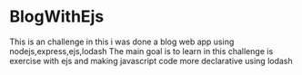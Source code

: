 # BlogWithEjs
This is an challenge in this i was done a blog web app using nodejs,express,ejs,lodash
The main goal is to learn in this challenge is exercise with ejs and making javascript code more declarative using lodash

